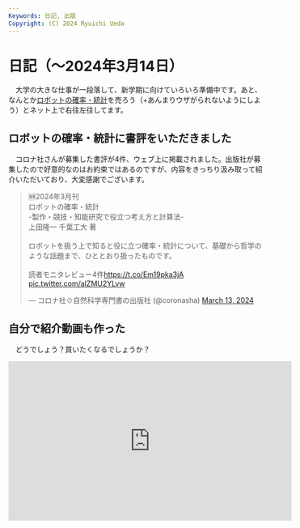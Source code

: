 ```yaml
---
Keywords: 日記, 出版
Copyright: (C) 2024 Ryuichi Ueda
---
```


# 日記（〜2024年3月14日）

　大学の大きな仕事が一段落して、新学期に向けていろいろ準備中です。あと、なんとか[ロボットの確率・統計](https://amzn.to/3wPWJMR)を売ろう（+あんまりウザがられないようにしよう）とネット上で右往左往してます。

## ロボットの確率・統計に書評をいただきました

　コロナ社さんが募集した書評が4件、ウェブ上に掲載されました。出版社が募集したので好意的なのはお約束ではあるのですが、内容をきっちり汲み取って紹介いただいており、大変感謝でございます。

<blockquote class="twitter-tweet"><p lang="ja" dir="ltr">🆕2024年3月刊<br>ロボットの確率・統計<br>-製作・競技・知能研究で役立つ考え方と計算法-<br>上田隆一 千葉工大 著　<br><br>ロボットを扱う上で知ると役に立つ確率・統計について、基礎から哲学のような話題まで、ひととおり扱ったものです。<br><br>読者モニタレビュー4件<a href="https://t.co/Em19pka3jA">https://t.co/Em19pka3jA</a> <a href="https://t.co/aIZMU2YLvw">pic.twitter.com/aIZMU2YLvw</a></p>&mdash; コロナ社☉自然科学専門書の出版社 (@coronasha) <a href="https://twitter.com/coronasha/status/1767709676496720379?ref_src=twsrc%5Etfw">March 13, 2024</a></blockquote> <script async src="https://platform.twitter.com/widgets.js" charset="utf-8"></script>

## 自分で紹介動画も作った

　どうでしょう？買いたくなるでしょうか？

<iframe width="560" height="315" src="https://www.youtube.com/embed/fwxxyeigJfs?si=p1xh_izPm4US1ZvQ" title="YouTube video player" frameborder="0" allow="accelerometer; autoplay; clipboard-write; encrypted-media; gyroscope; picture-in-picture; web-share" allowfullscreen></iframe>


